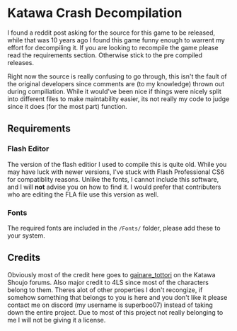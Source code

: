# Katawa Crash Decompilation
I found a reddit post asking for the source for this game to be released, while that was 10 years ago I found this game funny enough to warrent my effort for decompiling it. If you are looking to recompile the game please read the requirements section. Otherwise stick to the pre compiled releases.

Right now the source is really confusing to go through, this isn't the fault of the original developers since comments are (to my knowledge) thrown out during compiliation. While it would've been nice if things were nicely split into different files to make maintability easier, its not really my code to judge since it does (for the most part) function. 

## Requirements

### Flash Editor
The version of the flash editior I used to compile this is quite old. While you may have luck with newer versions, I've stuck with Flash Professional CS6 for compatiblity reasons. Unlike the fonts, I cannot include this software, and I will **not** advise you on how to find it. I would prefer that contributers who are editing the FLA file use this version as well.

### Fonts
The required fonts are included in the `/Fonts/` folder, please add these to your system. 

## Credits
Obviously most of the credit here goes to [gainare_tottori](https://ks.fhs.sh/viewtopic.php?f=3&t=3071) on the Katawa Shoujo forums. Also major credit to 4LS since most of the characters belong to them. Theres alot of other properties I don't recongize, if somehow something that belongs to you is here and you don't like it please contact me on discord (my username is superboo07) instead of taking down the entire project. Due to most of this project not really belonging to me I will not be giving it a license.